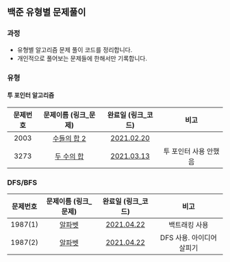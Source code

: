 ## 백준 유형별 문제풀이

### 과정
- 유형별 알고리즘 문제 풀이 코드를 정리합니다.
- 개인적으로 풀어보는 문제들에 한해서만 기록합니다.

### 유형

#### 투 포인터 알고리즘

문제번호 | 문제이름 (링크_문제) | 완료일 (링크_코드) | 비고 |
:---: | :---: | :---: | :---: |
2003 | [수들의 합 2](https://www.acmicpc.net/problem/2003) | [2021.02.20](2003_수들의_합_2.kt) | |
3273 | [두 수의 합](https://www.acmicpc.net/problem/3273) | [2021.03.13](3273_두_수의_합.kt) | 투 포인터 사용 안했음 |


### DFS/BFS
문제번호 | 문제이름 (링크_문제) | 완료일 (링크_코드) | 비고 |
:---: | :---: | :---: | :---: |
1987(1) | [알파벳](https://www.acmicpc.net/problem/1987) | [2021.04.22](1987(1)_알파벳.kt) | 백트래킹 사용 |
1987(2) | [알파벳](https://www.acmicpc.net/problem/1987) | [2021.04.22](1987(2)_알파벳.kt) | DFS 사용. 아이디어 살피기 |